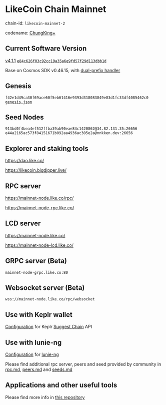 # LikeCoin Chain Mainnet

chain-id: `likecoin-mainnet-2`

codename: [ChungKing+](https://blog.like.co/en/likecoin-chain-upgrade-chungking/)

## Current Software Version

[v4.1.1](https://github.com/likecoin/likecoin-chain/releases/tag/v4.1.1) [`e84c626f03c92cc19a35a6e9fd57f29d113dbb1d`](https://github.com/likecoin/likecoin-chain/tree/e84c626f03c92cc19a35a6e9fd57f29d113dbb1d)

Base on Cosmos SDK v0.46.15, with [dual-prefix handler](https://github.com/likecoin/cosmos-sdk/tree/v0.46.15-dual-prefix)

## Genesis

`f42e1d49ca30f69ace60f5eb61416e9393d318083849e83d1fc33df4085462c0`
[`genesis.json`](./genesis.json)

## Seed Nodes

`913bd0f4bea4ef512ffba39ab90eae84c1420862@34.82.131.35:26656`
`e44a2165ac573f84151671b092aa4936ac305e2a@nnkken.dev:26656`

## Explorer and staking tools

https://dao.like.co/

https://likecoin.bigdipper.live/

## RPC server

https://mainnet-node.like.co/rpc/

https://mainnet-node-rpc.like.co/

## LCD server

https://mainnet-node.like.co/

https://mainnet-node-lcd.like.co/

## GRPC server (Beta)

`mainnet-node-grpc.like.co:80`

## Websocket server (Beta)

`wss://mainnet-node.like.co/rpc/websocket`

## Use with Keplr wallet

[Configuration](keplr.json) for Keplr [Suggest Chain](https://docs.keplr.app/api/suggest-chain.html) API

## Use with lunie-ng

[Configuration](network.json) for [lunie-ng](https://github.com/likecoin/tlunie-ng)

Please find additional rpc server, peers and seed provided by community in [rpc.md](rpc.md), [peers.md](peers.md) and [seeds.md](seeds.md)

## Applications and other useful tools

Please find more info in [this repository](https://github.com/likecoin/likecoin#readme)
